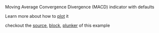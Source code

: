 Moving Average Convergence Divergence (MACD) indicator with defaults

Learn more about how to [plot](http://stockcharts.com/school/doku.php?id=chart_school:technical_indicators:moving_average_convergence_divergence_macd) it

checkout the [source](https://gist.github.com/rrag/109a2b8021689e1ffc79), [block](http://bl.ocks.org/rrag/109a2b8021689e1ffc79), [plunker](http://plnkr.co/edit/gist:109a2b8021689e1ffc79?p=preview) of this example
